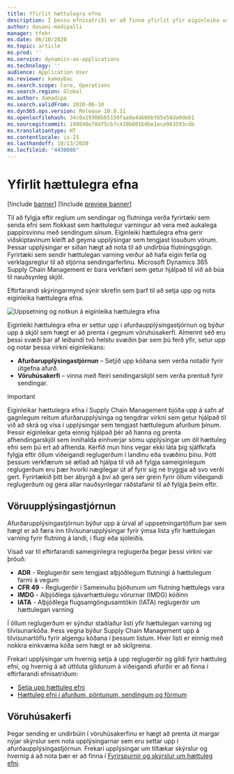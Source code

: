 ```yaml
---
title: Yfirlit hættulegra efna
description: Í þessu efnisatriði er að finna yfirlit yfir eiginleika sem tengjast meðhöndlun og skráningu hættulegra efna við afurðarupplýsingastjórnun og vöruhúsastjórnun.
author: dasani-madipalli
manager: tfehr
ms.date: 06/10/2020
ms.topic: article
ms.prod: ''
ms.service: dynamics-ax-applications
ms.technology: ''
audience: Application User
ms.reviewer: kamaybac
ms.search.scope: Core, Operations
ms.search.region: Global
ms.author: damadipa
ms.search.validFrom: 2020-06-10
ms.dyn365.ops.version: Release 10.0.11
ms.openlocfilehash: 34c0a19308bb5159faa9a4ab06bf65e58da0deb1
ms.sourcegitcommit: 199848e78df5cb7c439b001bdbe1ece963593cdb
ms.translationtype: HT
ms.contentlocale: is-IS
ms.lasthandoff: 10/13/2020
ms.locfileid: "4430086"
---
```

# <a name="hazardous-materials-overview"></a>Yfirlit hættulegra efna

[!include [banner](../includes/banner.md)]
[!include [preview banner](../includes/preview-banner.md)]

Til að fylgja eftir reglum um sendingar og flutninga verða fyrirtæki sem senda efni sem flokkast sem hættulegur varningur að vera með aukalega pappírsvinnu með sendingum sínum. Eiginleiki hættulegra efna gerir viðskiptavinum kleift að geyma upplýsingar sem tengjast losuðum vörum. Þessar upplýsingar er síðan hægt að nota til að undirbúa flutningsgögn. Fyrirtæki sem sendir hættulegan varning verður að hafa eigin ferla og verklagsreglur til að stjórna sendingarferlinu. Microsoft Dynamics 365 Supply Chain Management er bara verkfæri sem getur hjálpað til við að búa til nauðsynleg skjöl.

Eftirfarandi skýringarmynd sýnir skrefin sem þarf til að setja upp og nota eiginleika hættulegra efna.

![Uppsetning og notkun á eiginleika hættulegra efna](media/hazmat-overview.png "Uppsetning og notkun á eiginleika hættulegra efna")

Eiginleiki hættulegra efna er settur upp í afurðaupplýsingastjórnun og býður upp á skjöl sem hægt er að prenta í gegnum vöruhúsakerfi. Almennt séð eru þessi svæði þar af leiðandi tvö helstu svæðin þar sem þú ferð yfir, setur upp og notar þessa virkni eiginleikans:

- **Afurðarupplýsingastjórnun** – Setjið upp kóðana sem verða notaðir fyrir útgefna afurð.
- **Vöruhúsakerfi** – vinna með fleiri sendingarskjöl sem verða prentuð fyrir sendingar.

> [!IMPORTANT]
> Eiginleikar hættulegra efna í Supply Chain Management bjóða upp á safn af gagnlegum reitum afurðarupplýsinga og tengdrar virkni sem getur hjálpað til við að skrá og vísa í upplýsingar sem tengjast hættulegum afurðum þínum. Þessir eiginleikar geta einnig hjálpað þér að hanna og prenta afhendingarskjöl sem innihalda einhverjar sömu upplýsingar um öll hættuleg efni sem þú ert að afhenda. Kerfið mun hins vegar ekki láta þig sjálfkrafa fylgja eftir öllum viðeigandi reglugerðum í landinu eða svæðinu þínu. Þótt þessum verkfærum sé ætlað að hjálpa til við að fylgja sameiginlegum reglugerðum eru þær hvorki nægilegar út af fyrir sig né tryggja að svo verði gert. Fyrirtækið þitt ber ábyrgð á því að gera sér grein fyrir öllum viðeigandi reglugerðum og gera allar nauðsynlegar ráðstafanir til að fylgja þeim eftir.

## <a name="product-information-management"></a>Vöruupplýsingastjórnun

Afurðarupplýsingastjórnun býður upp á úrval af uppsetningartöflum þar sem hægt er að færa inn tilvísunarupplýsingar fyrir ýmsa lista yfir hættulegan varning fyrir flutning á landi, í flugi eða sjóleiðis.

Vísað var til eftirfarandi sameiginlegra reglugerða þegar þessi virkni var þróuð:

- **ADR** - Reglugerðir sem tengjast alþjóðlegum flutningi á hættulegum farmi á vegum
- **CFR 49** - Reglugerðir í Sameinuðu þjóðunum um flutning hættulegs vara
- **IMDG** - Alþjóðlega sjávarhættulegu vörurnar (IMDG) kóðinn
- **IATA** - Alþjóðlega flugsamgöngusamtökin (IATA) reglugerðir um hættulegan varning

Í öllum reglugerðum er sýndur staðlaður listi yfir hættulegan varning og tilvísunarkóða. Þess vegna býður Supply Chain Management upp á tilvísunartöflu fyrir algengu kóðana í þessum listum. Hver listi er einnig með nokkra einkvæma kóða sem hægt er að skilgreina.

Frekari upplýsingar um hvernig setja á upp reglugerðir og gildi fyrir hættuleg efni, og hvernig á að úthluta gildunum á viðeigandi afurðir er að finna í eftirfarandi efnisatriðum:

- [Setja upp hættuleg efni](hazmat-setup.md)
- [Hættuleg efni í afurðum, pöntunum, sendingum og förmum](hazmat-items.md)

## <a name="warehouse-management"></a>Vöruhúsakerfi

Þegar sending er undirbúin í vöruhúsakerfinu er hægt að prenta út margar nýjar skýrslur sem nota upplýsingarnar sem eru settar upp í afurðaupplýsingastjórnun. Frekari upplýsingar um tiltækar skýrslur og hvernig á að nota þær er að finna í [Fyrirspurnir og skýrslur um hættuleg efni](hazmat-reports.md).
